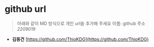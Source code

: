 # github url
> 아래와 같이 MD 방식으로 개인 url을 추가해 주세요
> 이름: github 주소
_2209019_

* **김동건** [https://github.com/ThioKDG](https://github.com/ThioKDG)
